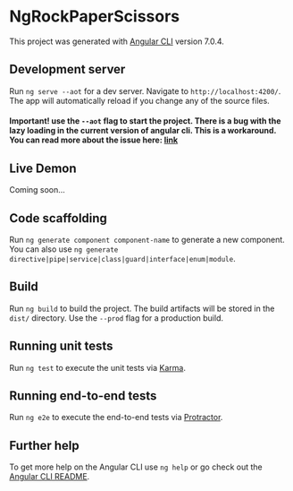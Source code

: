# NgRockPaperScissors

This project was generated with [Angular CLI](https://github.com/angular/angular-cli) version 7.0.4.

## Development server

Run `ng serve --aot` for a dev server. Navigate to `http://localhost:4200/`. The app will automatically reload if you change any of the source files.

#### Important! use the `--aot` flag to start the project. There is a bug with the lazy loading in the current version of angular cli. This is a workaround. You can read more about the issue here: [link](https://github.com/angular/angular/issues/23412#issuecomment-422682849)

## Live Demon

Coming soon...

## Code scaffolding

Run `ng generate component component-name` to generate a new component. You can also use `ng generate directive|pipe|service|class|guard|interface|enum|module`.

## Build

Run `ng build` to build the project. The build artifacts will be stored in the `dist/` directory. Use the `--prod` flag for a production build.

## Running unit tests

Run `ng test` to execute the unit tests via [Karma](https://karma-runner.github.io).

## Running end-to-end tests

Run `ng e2e` to execute the end-to-end tests via [Protractor](http://www.protractortest.org/).

## Further help

To get more help on the Angular CLI use `ng help` or go check out the [Angular CLI README](https://github.com/angular/angular-cli/blob/master/README.md).
